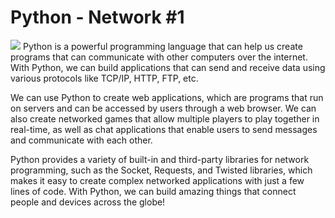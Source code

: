 <h1>Python - Network #1</h1>
<img src="https://miro.medium.com/v2/resize:fit:1400/1*39Werzs2P1eP6kdGjySxqA.png">
Python is a powerful programming language that can help us create programs that can communicate with other computers over the internet. With Python, we can build applications that can send and receive data using various protocols like TCP/IP, HTTP, FTP, etc.

We can use Python to create web applications, which are programs that run on servers and can be accessed by users through a web browser. We can also create networked games that allow multiple players to play together in real-time, as well as chat applications that enable users to send messages and communicate with each other.

Python provides a variety of built-in and third-party libraries for network programming, such as the Socket, Requests, and Twisted libraries, which makes it easy to create complex networked applications with just a few lines of code. With Python, we can build amazing things that connect people and devices across the globe!
